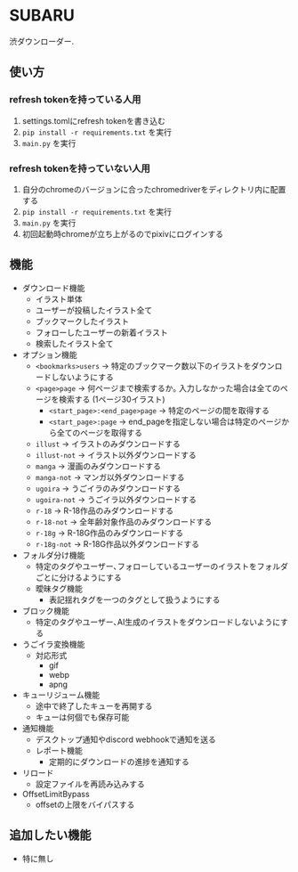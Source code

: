# SUBARU
渋ダウンローダー.

## 使い方
### refresh tokenを持っている人用
   1. settings.tomlにrefresh tokenを書き込む
   2. ```pip install -r requirements.txt``` を実行
   3. ``main.py`` を実行
### refresh tokenを持っていない人用
   1. 自分のchromeのバージョンに合ったchromedriverをディレクトリ内に配置する
   2. ```pip install -r requirements.txt``` を実行
   3. ``main.py`` を実行
   4. 初回起動時chromeが立ち上がるのでpixivにログインする

## 機能
 - ダウンロード機能
   - イラスト単体
   - ユーザーが投稿したイラスト全て
   - ブックマークしたイラスト
   - フォローしたユーザーの新着イラスト
   - 検索したイラスト全て
 - オプション機能
   - ``<bookmarks>users`` -> 特定のブックマーク数以下のイラストをダウンロードしないようにする
   - ``<page>page`` -> 何ページまで検索するか｡ 入力しなかった場合は全てのページを検索する (1ページ30イラスト)
     - ``<start_page>:<end_page>page`` -> 特定のページの間を取得する
     - ``<start_page>:page`` -> end_pageを指定しない場合は特定のページから全てのページを取得する
   - ``illust`` -> イラストのみダウンロードする
   - ``illust-not`` -> イラスト以外ダウンロードする
   - ``manga`` -> 漫画のみダウンロードする
   - ``manga-not`` -> マンガ以外ダウンロードする
   - ``ugoira`` -> うごイラのみダウンロードする
   - ``ugoira-not`` -> うごイラ以外ダウンロードする
   - ``r-18`` -> R-18作品のみダウンロードする
   - ``r-18-not`` -> 全年齢対象作品のみダウンロードする
   - ``r-18g`` -> R-18G作品のみダウンロードする
   - ``r-18g-not`` -> R-18G作品以外ダウンロードする
 - フォルダ分け機能
   - 特定のタグやユーザー､フォローしているユーザーのイラストをフォルダごとに分けるようにする
   - 曖昧タグ機能
     - 表記揺れタグを一つのタグとして扱うようにする
 - ブロック機能
   - 特定のタグやユーザー､AI生成のイラストをダウンロードしないようにする
 - うごイラ変換機能
   - 対応形式
     - gif
     - webp
     - apng
 - キューリジューム機能
   - 途中で終了したキューを再開する
   - キューは何個でも保存可能
 - 通知機能
   - デスクトップ通知やdiscord webhookで通知を送る
   - レポート機能
     - 定期的にダウンロードの進捗を通知する
 - リロード
   - 設定ファイルを再読み込みする
 - OffsetLimitBypass
   - offsetの上限をバイパスする

## 追加したい機能
 - 特に無し